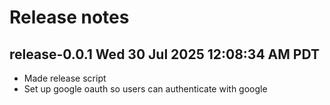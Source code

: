 # Release notes

## release-0.0.1 Wed 30 Jul 2025 12:08:34 AM PDT

* Made release script
* Set up google oauth so users can authenticate with google

